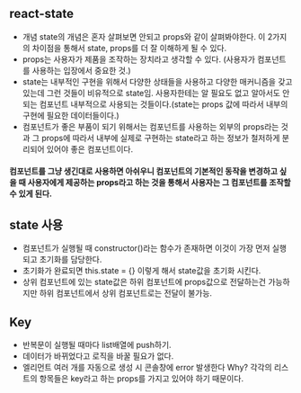 ## react-state

- 개념
  state의 개념은 혼자 살펴보면 안되고 props와 같이 살펴봐야한다.
  이 2가지의 차이점을 통해서 state, props를 더 잘 이해하게 될 수 있다.
- props는 사용자가 제품을 조작하는 장치라고 생각할 수 있다.
  (사용자가 컴포넌트를 사용하는 입장에서 중요한 것.)
- state는 내부적인 구현을 위해서 다양한 상태들을 사용하고 다양한 매커니즘을 갖고 있는데 그런 것들이 비유적으로 state임.
  사용자한테는 알 필요도 없고 알아서도 안되는 컴포넌트 내부적으로 사용되는 것들이다.(state는 props 값에 따라서 내부의 구현에 필요한 데이터들이다.)
- 컴포넌트가 좋은 부품이 되기 위해서는 컴포넌트를 사용하는 외부의 props라는 것과 그 props에 따라서 내부에 실제로 구현하는 state라고 하는 정보가 철저하게 분리되어 있어야 좋은 컴포넌트이다.

#### 컴포넌트를 그냥 생긴대로 사용하면 아쉬우니 컴포넌트의 기본적인 동작을 변경하고 싶을 때 사용자에게 제공하는 props라고 하는 것을 통해서 사용자는 그 컴포넌트를 조작할 수 있게 된다.

## state 사용

- 컴포넌트가 실행될 때 constructor()라는 함수가 존재하면 이것이 가장 먼저 실행되고 초기화를 담당한다.
- 초기화가 완료되면 this.state = {} 이렇게 해서 state값을 초기화 시킨다.
- 상위 컴포넌트에 있는 state값은 하위 컴포넌트에 props값으로 전달하는건 가능하지만 하위 컴포넌트에서 상위 컴포넌트로는 전달이 불가능.

## Key

- 반복문이 실행될 때마다 list배열에 push하기.
- 데이터가 바뀌었다고 로직을 바꿀 필요가 없다.
- 엘리먼트 여러 개를 자동으로 생성 시 콘솔창에 error 발생한다
  Why? 각각의 리스트의 항목들은 key라고 하는 props를 가지고 있어야 하기 때문이다.

